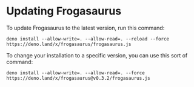# Updating Frogasaurus
To update Frogasaurus to the latest version, run this command:
```
deno install --allow-write=. --allow-read=. --reload --force https://deno.land/x/frogasaurus/frogasaurus.js
```

To change your installation to a specific version, you can use this sort of command:
```
deno install --allow-write=. --allow-read=. --force https://deno.land/x/frogasaurus@v0.3.2/frogasaurus.js
```
